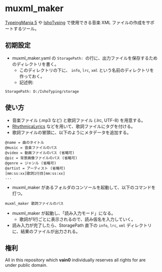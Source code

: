 # muxml_maker
[TypeingMania 5](http://www.sightseekerstudio.com/typingmania) や [IshoTyping](https://sites.google.com/site/ishotyping) で使用できる音楽 XML ファイルの作成をサポートするツール。

## 初期設定
* muxml_maker.yaml の ``StoragePath: ``の行に、出力ファイルを保存するためのディレクトリを書く。
  * このディレクトリの下に、 `info`, `lrc`, `xml` という名前のディレクトリを作っておく。
  * 記述例:

```
StoragePath: D:/IshoTyping/storage
```

## 使い方
* 音楽ファイル (.mp3 など) と歌詞ファイル (.lrc, UTF-8) を用意する。
* [RhythmicaLyrics](http://suwa.6.ql.bz/RhythmicaLyrics.html) などを用いて、歌詞ファイルにタグを付ける。
* 歌詞ファイルの冒頭に、以下のようにメタデータを追加する。

```
@name = 曲のタイトル
@music = 音楽ファイルのパス
@video = 動画ファイルのパス (省略可)
@pic = 背景画像ファイルのパス (省略可)
@genre = ジャンル (省略可)
@artist = アーティスト (省略可)
[mm:ss:xx]歌詞1行目[mm:ss:xx]
...
```

* muxml_maker があるフォルダのコンソールを起動して、以下のコマンドを打つ。

```
muxml_maker 歌詞ファイルのパス
```

* muxml_maker が起動し、「読み入力モード」になる。
  * 歌詞が1行ごとに表示されるので、読み仮名を入力していく。
* 読み入力が完了したら、StoragePath 直下の `info`, `lrc`, `xml` ディレクトリに、結果のファイルが出力される。

## 権利
All in this repository which **vain0** individually reserves all rights for are under public domain.
